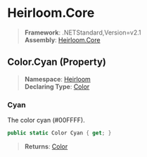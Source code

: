 # Heirloom.Core

> **Framework**: .NETStandard,Version=v2.1  
> **Assembly**: [Heirloom.Core][0]

## Color.Cyan (Property)

> **Namespace**: [Heirloom][0]  
> **Declaring Type**: [Color][1]

### Cyan

The color cyan (#00FFFF).

```cs
public static Color Cyan { get; }
```

> **Returns**: [Color][1]

[0]: ../../../Heirloom.Core.md
[1]: ../Color.md

